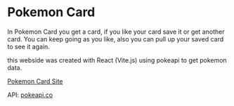 # Pokemon Card

In Pokemon Card you get a card, if you like your card save it or get another card. You can keep going as you like, also you can pull up your saved card to see it again.

this webside was created with React (Vite.js) using pokeapi to get pokemon data.

[Pokemon Card Site](https://pokemoncard.veltaproject.com)

API: [pokeapi.co](https://pokeapi.co/)

